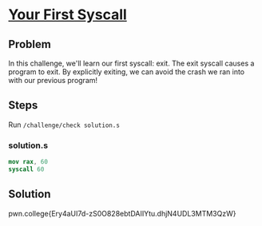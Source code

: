 # [Your First Syscall](https://pwn.college/computing-101/your-first-program/#challenges-header-2)


## Problem
In this challenge, we'll learn our first syscall: exit. The exit syscall causes a program to exit. By explicitly exiting, we can avoid the crash we ran into with our previous program!

## Steps

Run `/challenge/check solution.s`

### solution.s
```nasm
mov rax, 60
syscall 60
```


## Solution
pwn.college{Ery4aUI7d-zS0O828ebtDAIIYtu.dhjN4UDL3MTM3QzW}

